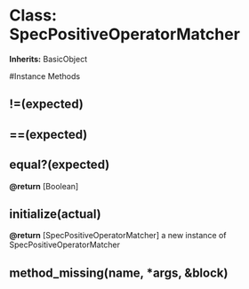 # Class: SpecPositiveOperatorMatcher
**Inherits:** BasicObject
    




#Instance Methods
## !=(expected) [](#method-i-!=)

## ==(expected) [](#method-i-==)

## equal?(expected) [](#method-i-equal?)

**@return** [Boolean] 

## initialize(actual) [](#method-i-initialize)

**@return** [SpecPositiveOperatorMatcher] a new instance of SpecPositiveOperatorMatcher

## method_missing(name, *args, &block) [](#method-i-method_missing)

